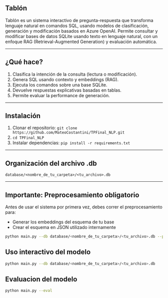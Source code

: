 ## Tablón

Tablón es un sistema interactivo de pregunta-respuesta que transforma lenguaje natural en comandos SQL, usando modelos de clasificación, generación y modificación basados en Azure OpenAI. Permite consultar y modificar bases de datos SQLite usando texto en lenguaje natural, con un enfoque RAG (Retrieval-Augmented Generation) y evaluación automática.

---

## ¿Qué hace?

1. Clasifica la intención de la consulta (lectura o modificación).
2. Genera SQL usando contexto y embeddings (RAG).
3. Ejecuta los comandos sobre una base SQLite.
4. Devuelve respuestas explicativas basadas en tablas.
5. Permite evaluar la performance de generación.

---

## Instalación

1. Clonar el repositorio: `git clone https://github.com/MateoCostantini/TPFinal_NLP.git`
2. `cd TPFinal_NLP`
3. Instalar dependencias: `pip install -r requirements.txt`

---

## Organización del archivo .db
`database/<nombre_de_tu_carpeta>/<tu_archivo>.db`

---

## Importante: Preprocesamiento obligatorio
Antes de usar el sistema por primera vez, debes correr el preprocesamiento para:
* Generar los embeddings del esquema de tu base
* Crear el esquema en JSON utilizado internamente
```bash
python main.py --db database/<nombre_de_tu_carpeta>/<tu_archivo>.db --preprocess
 ```


## Uso interactivo del modelo
```bash
python main.py --db database/<nombre_de_tu_carpeta>/<tu_archivo>.db
```


## Evaluacion del modelo
```bash
python main.py --eval
```


